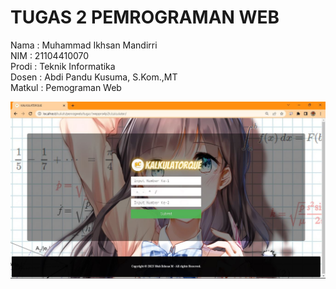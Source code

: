 # TUGAS 2 PEMROGRAMAN WEB

Nama : Muhammad Ikhsan Mandirri </br>
NIM : 21104410070 <br>
Prodi : Teknik Informatika <br>
Dosen : Abdi Pandu Kusuma, S.Kom.,MT <br>
Matkul : Pemograman Web <br>

![alt text](https://github.com/muhikhsanm404/kalkulatorque/blob/master/SS.JPG)


